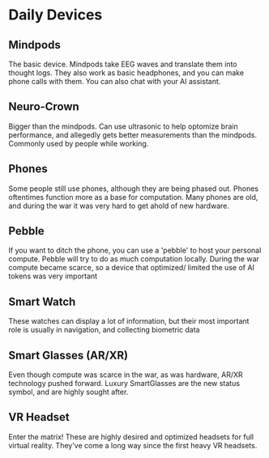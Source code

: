 # Daily Devices

## Mindpods
The basic device. Mindpods take EEG waves and translate them into thought logs. They also work as basic headphones, and you can make phone calls with them. You can also chat with your AI assistant.

## Neuro-Crown
Bigger than the mindpods. Can use ultrasonic to help optomize brain performance, and allegedly gets better measurements than the mindpods. Commonly used by people while working.

## Phones
Some people still use phones, although they are being phased out. Phones oftentimes function more as a base for computation. Many phones are old, and during the war it was very hard to get ahold of new hardware.

## Pebble
If you want to ditch the phone, you can use a 'pebble' to host your personal compute. Pebble will try to do as much computation locally. During the war compute became scarce, so a device that optimized/ limited the use of AI tokens was very important

## Smart Watch
These watches can display a lot of information, but their most important role is usually in navigation, and collecting biometric data

## Smart Glasses (AR/XR)
Even though compute was scarce in the war, as was hardware, AR/XR technology pushed forward. Luxury SmartGlasses are the new status symbol, and are highly sought after.

## VR Headset
Enter the matrix! These are highly desired and optimized headsets for full virtual reality. They've come a long way since the first heavy VR headsets. 

